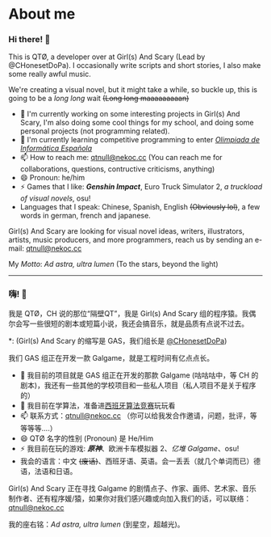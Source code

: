 # About me

### Hi there! 👋
This is QTØ, a developer over at Girl(s) And Scary (Lead by @CHonesetDoPa). I occasionally write scripts and short stories, I also make some really awful music.

We're creating a visual novel, but it might take a while, so buckle up, this is going to be a *long long* wait ~~(Long long maaaaaaaaan)~~

- 🔭 I'm currently working on some interesting projects in Girl(s) And Scary, I'm also doing some cool things for my school, and doing some personal projects (not programming related).
- 🌱 I'm currently learning competitive programming to enter [*Olimpiada de Informática Española*](https://olimpiada-informatica.org/)
- 📫 How to reach me: qtnull@nekoc.cc (You can reach me for collaborations, questions, contructive criticisms, anything)
- 😄 Pronoun: he/him
- ⚡ Games that I like: <span title="someone I knew dragged me into this rabbit hole">**_Genshin Impact_**</span>, Euro Truck Simulator 2, *a truckload of visual novels*, osu!
- Languages that I speak: Chinese, Spanish, English ~~(Obviously lol)~~, a few words in german, french and japanese.

Girl(s) And Scary are looking for visual novel ideas, writers, illustrators, artists, music producers, and more programmers, reach us by sending an e-mail: qtnull@nekoc.cc

My *Motto*: *Ad astra, ultra lumen* (To the stars, beyond the light)

<hr>

### 嗨! 👋

我是 QTØ，CH 说的那位“隔壁QT”，我是 Girl(s) And Scary 组的程序猿。我偶尔会写一些很短的剧本或短篇小说，我还会搞音乐，就是品质有点说不过去。

\*: (Girl(s) And Scary 的缩写是 GAS，我们组长是 [@CHonesetDoPa](https://github.com/CHonesetDoPa/))

我们 GAS 组正在开发一款 Galgame，就是工程时间有亿点点长。

- 🔭 我目前的项目就是 GAS 组正在开发的那款 Galgame (咕咕咕中，等 CH 的剧本)，我还有一些其他的学校项目和一些私人项目（私人项目不是关于程序的）
- 🌱 我目前在学算法，准备进[西班牙算法竞赛](https://olimpiada-informatica.org/)玩玩看
- 📫 联系方式：qtnull@nekoc.cc （你可以给我发合作邀请，问题，批评，等等等等....）
- 😄 QTØ 名字的性别 (Pronoun) 是 He/Him
- ⚡ 我目前在玩的游戏: <span title="某位认识的人拉我入了这个无底洞">**_原神_**</span>、欧洲卡车模拟器 2、*亿堆 Galgame*、osu!
- 我会的语言：中文 ~~(废话)~~、西班牙语、英语。会一丢丢（就几个单词而已）德语，法语和日语。

Girl(s) And Scary 正在寻找 Galgame 的剧情点子、作家、画师、艺术家、音乐制作者、还有程序媛/猿，如果你对我们感兴趣或向加入我们的话，可以联络：qtnull@nekoc.cc

我的座右铭：*Ad astra, ultra lumen* (到星空，超越光)。

<!--
**qtnull/qtnull** is a ✨ _special_ ✨ repository because its `README.md` (this file) appears on your GitHub profile.

Here are some ideas to get you started:

- 🔭 I’m currently working on ...
- 🌱 I’m currently learning ...
- 👯 I’m looking to collaborate on ...
- 🤔 I’m looking for help with ...
- 💬 Ask me about ...
- 📫 How to reach me: ...
- 😄 Pronouns: ...
- ⚡ Fun fact: ...
-->
